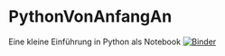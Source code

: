 # PythonVonAnfangAn
Eine kleine Einführung in Python als Notebook
[![Binder](https://mybinder.org/badge_logo.svg)](https://mybinder.org/v2/gh/thetalent/PythonVonAnfangAn/main?labpath=https%3A%2F%2Fgithub.com%2Fthetalent%2FPythonVonAnfangAn)
